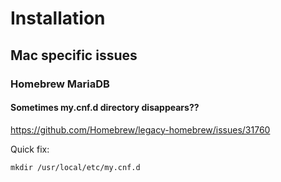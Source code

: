 
# Installation

## Mac specific issues

### Homebrew MariaDB

#### Sometimes my.cnf.d directory disappears??

https://github.com/Homebrew/legacy-homebrew/issues/31760

Quick fix:

    mkdir /usr/local/etc/my.cnf.d
